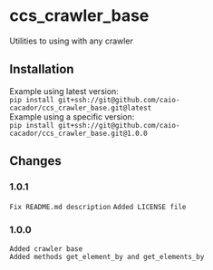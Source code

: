 # ccs_crawler_base
Utilities to using with any crawler

## Installation
Example using latest version:\
`pip install git+ssh://git@github.com/caio-cacador/ccs_crawler_base.git@latest`\
Example using a specific version:\
`pip install git+ssh://git@github.com/caio-cacador/ccs_crawler_base.git@1.0.0`

## Changes
### 1.0.1
`Fix README.md description`
`Added LICENSE file`

### 1.0.0
`Added crawler base`\
`Added methods get_element_by and get_elements_by`

